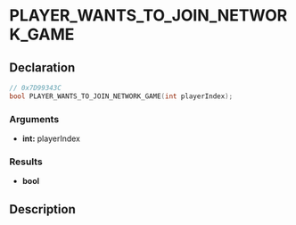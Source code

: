 # PLAYER_WANTS_TO_JOIN_NETWORK_GAME

## Declaration
```cpp
// 0x7D99343C
bool PLAYER_WANTS_TO_JOIN_NETWORK_GAME(int playerIndex);
```

### Arguments
- **int:** playerIndex

### Results
- **bool**

## Description
